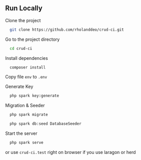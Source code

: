 
## Run Locally

Clone the project

```bash
  git clone https://github.com/rholanddeo/crud-ci.git
```

Go to the project directory

```bash
  cd crud-ci
```

Install dependencies

```bash
  composer install
```
Copy file `env` to `.env`

Generate Key

```bash
  php spark key:generate
```
Migration & Seeder

```bash
  php spark migrate
```

```bash
  php spark db:seed DatabaseSeeder
```

Start the server

```bash
  php spark serve
```

or use `crud-ci.test` right on browser if you use laragon or herd

